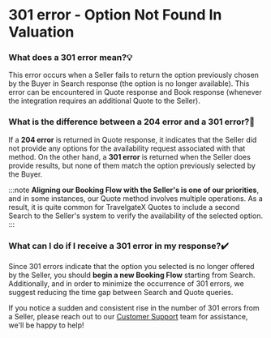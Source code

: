 ﻿---
sidebar_position: 13
---

# 301 error - Option Not Found In Valuation

### What does a 301 error mean?💡
This error occurs when a Seller fails to return the option previously chosen by the Buyer in Search response (the option is no longer available). This error can be encountered in Quote response and Book response (whenever the integration requires an additional Quote to the Seller).

### What is the difference between a 204 error and a 301 error?🔎
If a **204 error** is returned in Quote response, it indicates that the Seller did not provide any options for the availability request associated with that method. On the other hand, a **301 error** is returned when the Seller does provide results, but none of them match the option previously selected by the Buyer.

:::note
**Aligning our Booking Flow with the Seller's is one of our priorities**, and in some instances, our Quote method involves multiple operations. As a result, it is quite common for TravelgateX Quotes to include a second Search to the Seller's system to verify the availability of the selected option.
:::

### What can I do if I receive a 301 error in my response?✔️
Since 301 errors indicate that the option you selected is no longer offered by the Seller, you should **begin a new Booking Flow** starting from Search. Additionally, and in order to minimize the occurrence of 301 errors, we suggest reducing the time gap between Search and Quote queries.

If you notice a sudden and consistent rise in the number of 301 errors from a Seller, please reach out to our [Customer Support](https://app.travelgate.com/support) team for assistance, we'll be happy to help!